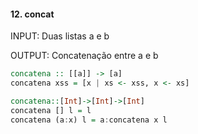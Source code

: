 #### 12. concat

INPUT: Duas listas a e b

OUTPUT: Concatenação entre a e b

```hs
concatena :: [[a]] -> [a]
concatena xss = [x | xs <- xss, x <- xs]
```
```hs
concatena::[Int]->[Int]->[Int]
concatena [] l = l
concatena (a:x) l = a:concatena x l
```